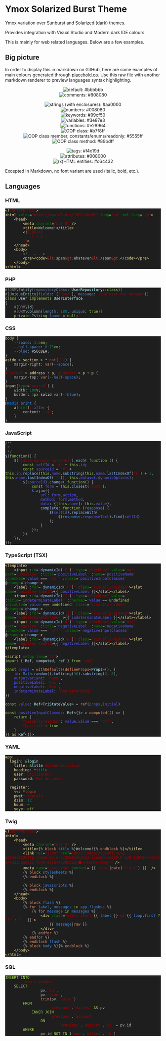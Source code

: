 # Ymox Solarized Burst Theme

Ymox variation over Sunburst and Solarized (dark) themes.

Provides integration with Visual Studio and Modern dark IDE colours.

This is mainly for web related languages. Below are a few examples.

## Big picture

In order to display this in markdown on GitHub, here are some examples of main colours generated through [placehold.co](https://placehold.co/). Use this raw file with another markdown renderer to preview languages syntax highlighting.

<div align="center">

![default: `#bbbbbb`](https://placehold.co/84x24/1E1E1E/BBBBBB/svg?text=default&font=Open+Sans "bbbbbb")  
![comments: `#808080`](https://placehold.co/96x24/1E1E1E/808080/svg?text=comments&font=Open+Sans "808080")

![strings (with enclosures): `#aa0000`](https://placehold.co/300x24/1E1E1E/AA0000/svg?text=strings+(with+enclosures)&font=Open+Sans "aa0000")  
![numbers: `#008080`](https://placehold.co/84x24/1E1E1E/008080/svg?text=numbers&font=Open+Sans "008080")  
![keywords: `#99cf50`](https://placehold.co/96x24/1E1E1E/99CF50/svg?text=keywords&font=Open+Sans "99cf50")  
![variables: `#3e87e3`](https://placehold.co/120x24/1E1E1E/3E87E3/svg?text=variables&font=Open+Sans "3e87e3")  
![functions: `#e28964`](https://placehold.co/108x24/1E1E1E/E28964/svg?text=functions&font=Open+Sans "e28964")  
![OOP class: `#b7f8ff`](https://placehold.co/108x24/1E1E1E/B7F8FF/svg?text=OOP+class&font=Open+Sans "b7f8ff")  
![OOP class member, constants/enums/readonly: `#5555ff`](https://placehold.co/504x24/1E1E1E/5555FF/svg?text=OOP+class+member,+constants%2Fenums%2Freadonly&font=Open+Sans "5555ff")  
![OOP class method: `#89bdff`](https://placehold.co/192x24/1E1E1E/89BDFF/svg?text=OOP+class+method&font=Open+Sans "89bdff")

![tags: `#f4e19d`](https://placehold.co/48x24/1E1E1E/F4E19D/svg?text=tags&font=Open+Sans "f4e19d")  
![attributes: `#008000`](https://placehold.co/132x24/1E1E1E/008000/svg?text=attributes&font=Open+Sans "008000")  
![(x)HTML entities: `#c64432`](https://placehold.co/192x24/1E1E1E/C64432/svg?text=(x)HTML+entities&font=Open+Sans "c64432")
</div>

Excepted in Markdown, no font variant are used (italic, bold, etc.).

## Languages

### HTML

<pre style="color: #bbbbbb; background-color: #1e1e1e;"><code><span style="color: #f4e19d;">&lt;!</span><span style="color: #a00000;">DOCTYPE html</span><span style="color: #f4e19d;">&gt;</span>
<span style="color: #f4e19d;">&lt;html</span> <span style="color: #008000;">xmlns</span>=<span style="color: #aa0000;">"http://www.w3.org/1999/xhtml"</span> <span style="color: #008000;">lang</span>=<span style="color: #aa0000;">"en"</span> <span style="color: #008000;">xml:lang</span>=<span style="color: #aa0000;">"en"</span><span style="color: #f4e19d;">&gt;</span>
	<span style="color: #f4e19d;">&lt;head&gt;</span>
		<span style="color: #f4e19d;">&lt;meta</span> <span style="color: #008000;">charset</span>=<span style="color: #aa0000;">"utf-8"</span><span style="color: #f4e19d;"> /&gt;</span>
		<span style="color: #f4e19d;">&lt;title&gt;</span>Welcome!<span style="color: #f4e19d;">&lt;/title&gt;</span>
		<span style="color: #f4e19d;">&lt;!</span><span style="color: #a00000;">[CDATA[
            < > & "
		]]</span><span style="color: #f4e19d;">&gt;</span>
	<span style="color: #f4e19d;">&lt;/head&gt;</span>
	<span style="color: #f4e19d;">&lt;body&gt;</span>
		<span style="color: #808080;">&lt;!-- … --&gt;</span>
		<span style="color: #f4e19d;">&lt;pre&gt;&lt;code&gt;</span><span style="color: #c64432;">&amp;lt;</span>span<span style="color: #c64432;">&amp;gt;</span>Whatever<span style="color: #c64432;">&amp;lt;</span>/span<span style="color: #c64432;">&amp;gt;</span><span style="color: #f4e19d;">&lt;/code&gt;&lt;/pre&gt;</span>
	<span style="color: #f4e19d;">&lt;/body&gt;</span>
<span style="color: #f4e19d;">&lt;/html&gt;</span></code></pre>

### PHP

<pre style="color: #bbbbbb;background-color: #1e1e1e;"><code><span style="color: #808080;">#[ORM</span>\<span style="color: #9cbcc0;">Entity</span>(<span style="color: #5f84b2;">repositoryClass</span>: <span style="color: #b7f8ff;">UserRepository</span>::<span style="color: #99cf50;">class</span>)<span style="color: #808080;">]</span>
<span style="color: #808080;">#[</span><span style="color: #9cbcc0;">UniqueEntity</span>(<span style="color: #5f84b2;">fields</span>: [<span style="color: #aa0000;">'name'</span>], <span style="color: #5f84b2;">message</span>: <span style="color: #aa0000;">'app.user.not_unique'</span>)<span style="color: #808080;">]</span>
<span style="color: #99cf50;">class</span> <span style="color: #b7f8ff;">User</span> <span style="color: #99cf50;">implements</span> <span style="color: #b7f8ff;">UserInterface</span>
{
    <span style="color: #808080;">#[ORM</span>\<span style="color: #9cbcc0;">Id</span><span style="color: #808080;">]</span>
    <span style="color: #808080;">#[ORM</span>\<span style="color: #9cbcc0;">Column</span>(<span style="color: #5f84b2;">length</span>: <span style="color: #008080;">180</span>, <span style="color: #5f84b2;">unique</span>: <span style="color: #99cf50;">true</span>)<span style="color: #808080;">]</span>
    <span style="color: #99cf50;">private</span> ?<span style="color: #99cf50;">string</span> <span style="color: #3e87e3;">$name</span> = <span style="color: #99cf50;">null</span>;</code></pre>

### CSS

<pre style="color: #bbbbbb; background-color: #1e1e1e;"><code><span style="color: #f4e19d;">body</span> {
    <span style="color: #3e87e3;">--space</span>: <span style="color: #008080;">1.5</span><span style="color: #99cf50;">em</span>;
    <span style="color: #3e87e3;">--half-space</span>: <span style="color: #008080;">0.75</span><span style="color: #99cf50;">em</span>;
    <span style="color: #3e87e3;">--blue</span>: #<span style="color: #eeeeee;">56C8EA</span>;
}
<span style="color: #f4e19d;">aside</span> &gt; <span style="color: #f4e19d;">section</span> &gt; <span style="color: #f4e19d;">*</span><span style="color: #aa0000;">:</span><span style="color: #c64432;">not</span>(<span style="color: #aa0000;">.</span><span style="color: #a00000;">h2</span>) {
    margin-right: <span style="color: #e28964;">var</span>(<span style="color: #3e87e3;">--space</span>);
}
<span style="color: #aa0000;">#Contact</span> &gt; <span style="color: #f4e19d;">address</span> + <span style="color: #f4e19d;">p</span>, <span style="color: #aa0000;">#Contact</span> &gt; <span style="color: #f4e19d;">p</span> + <span style="color: #f4e19d;">p</span> {
    margin-top: <span style="color: #e28964;">var</span>(<span style="color: #3e87e3;">--half-space</span>);
}
<span style="color: #f4e19d;">input</span>[<span style="color: #008000;">type</span>=<span style="color: #aa0000;">"search"</span>] {
    width: <span style="color: #008080;">100</span><span style="color: #99cf50;">%</span>;
    border: <span style="color: #008080;">1</span><span style="color: #99cf50;">px</span><span style="color: #eeeeee;"> solid </span><span style="color: #e28964;">var</span>(<span style="color: #3e87e3;">--blue</span>);
}
@<span style="color: #0080ff;">media</span> <span style="color: #3e87e3;">print</span> {
    <span style="color: #f4e19d;">a</span>[<span style="color: #008000;">href</span>]<span style="color: #aa0000;">::</span><span style="color: #5555ff;">after</span> {
        content: <span style="color: #aa0000;">' ⊕'</span>;
    }
}</code></pre>

### JavaScript

<pre style="color: #bbbbbb; background-color: #1e1e1e;"><code><span style="color: #808080;">/**</span>
<span style="color: #808080;"> * </span>
<span style="color: #808080;"> */</span>
<span style="color: #89bdff;">$</span>(<span style="color: #99cf50;">function</span>() {
    <span style="color: #89bdff;">$</span>(<span style="color: #aa0000;">'[data-dynamic-options]'</span>).<span style="color: #89bdff;">each</span>( <span style="color: #99cf50;">function</span> () {
        <span style="color: #99cf50;">const</span> <span style="color: #5555ff;">selfId</span> = <span style="color: #aa0000;">'#'</span> + <span style="color: #99cf50;">this</span>.<span style="color: #5555ff;">id</span>;
        <span style="color: #99cf50;">const</span> <span style="color: #5555ff;">sourceId</span> = <span style="color: #aa0000;">'#'</span> + <span style="color: #99cf50;">this</span>.<span style="color: #5555ff;">id</span>.<span style="color: #89bdff;">replace</span>(<span style="color: #99cf50;">this</span>.<span style="color: #5555ff;">name</span>.<span style="color: #89bdff;">substring</span>(<span style="color: #99cf50;">this</span>.<span style="color: #5555ff;">name</span>.<span style="color: #89bdff;">lastIndexOf</span>(<span style="color: #aa0000;">'['</span>) + <span style="color: #008080;">1</span>, <span style="color: #99cf50;">this</span>.<span style="color: #5555ff;">name</span>.<span style="color: #89bdff;">lastIndexOf</span>(<span style="color: #aa0000;">']'</span>)), <span style="color: #99cf50;">this</span>.<span style="color: #5555ff;">dataset</span>.<span style="color: #5555ff;">dynamicOptions</span>);
        <span style="color: #89bdff;">$</span>(<span style="color: #5555ff;">sourceId</span>).<span style="color: #89bdff;">change</span>( <span style="color: #99cf50;">function</span>() {
            <span style="color: #99cf50;">const</span> <span style="color: #5555ff;">form</span> = <span style="color: #99cf50;">this</span>.<span style="color: #89bdff;">closest</span>(<span style="color: #aa0000;">'form'</span>);
            <span style="color: #3e87e3;">$</span>.<span style="color: #89bdff;">ajax</span>({
                <span style="color: #5555ff;">url</span>: <span style="color: #5555ff;">form</span>.<span style="color: #5555ff;">action</span>,
                <span style="color: #5555ff;">method</span>: <span style="color: #5555ff;">form</span>.<span style="color: #5555ff;">method</span>,
                <span style="color: #5555ff;">data</span>: {[<span style="color: #99cf50;">this</span>.<span style="color: #5555ff;">name</span>]: <span style="color: #99cf50;">this</span>.<span style="color: #5555ff;">value</span>},
                <span style="color: #89bdff;">complete</span>: <span style="color: #99cf50;">function</span> (<span style="color: #3e87e3;">response</span>) {
                    <span style="color: #89bdff;">$</span>(<span style="color: #5555ff;">selfId</span>).<span style="color: #89bdff;">replaceWith</span>(
                        <span style="color: #89bdff;">$</span>(<span style="color: #3e87e3;">response</span>.<span style="color: #5555ff;">responseText</span>).<span style="color: #89bdff;">find</span>(<span style="color: #5555ff;">selfId</span>)
                    );
                }
            });
        })
    });
});</code></pre>

### TypeScript (TSX)

<pre style="color: #bbbbbb; background-color: #1e1e1e;"><code><span style="color: #f4e19d;">&lt;</span><span style="color: #f4e19d;">template</span><span style="color: #f4e19d;">&gt;</span>
	<span style="color: #f4e19d;">&lt;</span><span style="color: #f4e19d;">input</span> :<span style="color: #008000;">id</span>=<span style="color: #aa0000;">"</span><span style="color: #89bdff;">dynamicId</span>(<span style="color: #aa0000;">'P'</span>)<span style="color: #aa0000;">"</span> <span style="color: #008000;">type</span>=<span style="color: #aa0000;">"checkbox"</span> <span style="color: #008000;">value</span>=<span style="color: #aa0000;">"on"</span> <span style="color: #008000;">part</span>=<span style="color: #aa0000;">"positive"</span> :<span style="color: #008000;">title</span>=<span style="color: #aa0000;">"</span><span style="color: #5555ff;">positiveLabel</span><span style="color: #aa0000;">"</span> :<span style="color: #008000;">name</span>=<span style="color: #aa0000;">"</span><span style="color: #5555ff;">positiveName</span><span style="color: #aa0000;">"</span> :<span style="color: #008000;">checked</span>=<span style="color: #aa0000;">"</span><span style="color: #5555ff;">value</span> === <span style="color: #aa0000;">'on'</span><span style="color: #aa0000;">"</span> :<span style="color: #008000;">class</span>=<span style="color: #aa0000;">"</span><span style="color: #5555ff;">positiveInputClasses</span><span style="color: #aa0000;">"</span> @<span style="color: #008000;">change</span>=<span style="color: #aa0000;">"</span><span style="color: #89bdff;">change</span><span style="color: #aa0000;">"</span><span style="color: #f4e19d;">&gt;</span>
	<span style="color: #f4e19d;">&lt;</span><span style="color: #f4e19d;">label</span> :<span style="color: #008000;">for</span>=<span style="color: #aa0000;">"</span><span style="color: #89bdff;">dynamicId</span>(<span style="color: #aa0000;">'P'</span>)<span style="color: #aa0000;">"</span> <span style="color: #008000;">class</span>=<span style="color: #aa0000;">"visually-hidden"</span><span style="color: #f4e19d;">&gt;&lt;</span><span style="color: #f4e19d;">slot</span> <span style="color: #008000;">name</span>=<span style="color: #aa0000;">"positive-label"</span><span style="color: #f4e19d;">&gt;</span>{{ <span style="color: #5555ff;">positiveLabel</span> }}<span style="color: #f4e19d;">&lt;/</span><span style="color: #f4e19d;">slot</span><span style="color: #f4e19d;">&gt;&lt;/</span><span style="color: #f4e19d;">label</span><span style="color: #f4e19d;">&gt;</span>
	<span style="color: #f4e19d;">&lt;</span><span style="color: #f4e19d;">input</span> :<span style="color: #008000;">id</span>=<span style="color: #aa0000;">"</span><span style="color: #89bdff;">dynamicId</span>(<span style="color: #aa0000;">'I'</span>)<span style="color: #aa0000;">"</span> <span style="color: #008000;">type</span>=<span style="color: #aa0000;">"checkbox"</span> <span style="color: #008000;">value</span>=<span style="color: #aa0000;">""</span> :<span style="color: #008000;">title</span>=<span style="color: #aa0000;">"</span><span style="color: #5555ff;">indeterminateLabel</span><span style="color: #aa0000;">"</span> :<span style="color: #008000;">checked</span>=<span style="color: #aa0000;">"</span><span style="color: #5555ff;">value</span> == <span style="color: #99cf50;">undefined</span><span style="color: #aa0000;">"</span> :<span style="color: #008000;">disabled</span>=<span style="color: #aa0000;">"</span><span style="color: #5555ff;">value</span> === <span style="color: #99cf50;">undefined</span><span style="color: #aa0000;">"</span> <span style="color: #008000;">class</span>=<span style="color: #aa0000;">"visually-hidden"</span> @<span style="color: #008000;">change</span>=<span style="color: #aa0000;">"</span><span style="color: #89bdff;">change</span><span style="color: #aa0000;">"</span><span style="color: #f4e19d;">&gt;</span>
	<span style="color: #f4e19d;">&lt;</span><span style="color: #f4e19d;">label</span> :<span style="color: #008000;">for</span>=<span style="color: #aa0000;">"</span><span style="color: #89bdff;">dynamicId</span>(<span style="color: #aa0000;">'I'</span>)<span style="color: #aa0000;">"</span> <span style="color: #008000;">class</span>=<span style="color: #aa0000;">"visually-hidden"</span><span style="color: #f4e19d;">&gt;&lt;</span><span style="color: #f4e19d;">slot</span> <span style="color: #008000;">name</span>=<span style="color: #aa0000;">"indeterminate-label"</span><span style="color: #f4e19d;">&gt;</span>{{ <span style="color: #5555ff;">indeterminateLabel</span> }}<span style="color: #f4e19d;">&lt;/</span><span style="color: #f4e19d;">slot</span><span style="color: #f4e19d;">&gt;&lt;/</span><span style="color: #f4e19d;">label</span><span style="color: #f4e19d;">&gt;</span>
	<span style="color: #f4e19d;">&lt;</span><span style="color: #f4e19d;">input</span> :<span style="color: #008000;">id</span>=<span style="color: #aa0000;">"</span><span style="color: #89bdff;">dynamicId</span>(<span style="color: #aa0000;">'N'</span>)<span style="color: #aa0000;">"</span> <span style="color: #008000;">type</span>=<span style="color: #aa0000;">"checkbox"</span> <span style="color: #008000;">value</span>=<span style="color: #aa0000;">"off"</span> <span style="color: #008000;">part</span>=<span style="color: #aa0000;">"negative"</span> :<span style="color: #008000;">title</span>=<span style="color: #aa0000;">"</span><span style="color: #5555ff;">negativeLabel</span><span style="color: #aa0000;">"</span> :<span style="color: #008000;">name</span>=<span style="color: #aa0000;">"</span><span style="color: #5555ff;">negativeName</span><span style="color: #aa0000;">"</span> :<span style="color: #008000;">checked</span>=<span style="color: #aa0000;">"</span><span style="color: #5555ff;">value</span> === <span style="color: #aa0000;">'off'</span><span style="color: #aa0000;">"</span> :<span style="color: #008000;">class</span>=<span style="color: #aa0000;">"</span><span style="color: #5555ff;">negativeInputClasses</span><span style="color: #aa0000;">"</span> @<span style="color: #008000;">change</span>=<span style="color: #aa0000;">"</span><span style="color: #89bdff;">change</span><span style="color: #aa0000;">"</span><span style="color: #f4e19d;">&gt;</span>
	<span style="color: #f4e19d;">&lt;</span><span style="color: #f4e19d;">label</span> :<span style="color: #008000;">for</span>=<span style="color: #aa0000;">"</span><span style="color: #89bdff;">dynamicId</span>(<span style="color: #aa0000;">'N'</span>)<span style="color: #aa0000;">"</span> <span style="color: #008000;">class</span>=<span style="color: #aa0000;">"visually-hidden"</span><span style="color: #f4e19d;">&gt;&lt;</span><span style="color: #f4e19d;">slot</span> <span style="color: #008000;">name</span>=<span style="color: #aa0000;">"negative-label"</span><span style="color: #f4e19d;">&gt;</span>{{ <span style="color: #5555ff;">negativeLabel</span> }}<span style="color: #f4e19d;">&lt;/</span><span style="color: #f4e19d;">slot</span><span style="color: #f4e19d;">&gt;&lt;/</span><span style="color: #f4e19d;">label</span><span style="color: #f4e19d;">&gt;</span>
<span style="color: #f4e19d;">&lt;/</span><span style="color: #f4e19d;">template</span><span style="color: #f4e19d;">&gt;</span>
 
<span style="color: #f4e19d;">&lt;</span><span style="color: #f4e19d;">script</span> <span style="color: #008000;">setup</span> <span style="color: #008000;">lang</span>=<span style="color: #aa0000;">"ts"</span><span style="color: #f4e19d;">&gt;</span>
<span style="color: #99cf50;">import</span> { <span style="color: #b7f8ff;">Ref</span>, <span style="color: #b7f8ff;">computed</span>, <span style="color: #b7f8ff;">ref</span> } <span style="color: #99cf50;">from</span> <span style="color: #aa0000;">'vue'</span>
 
<span style="color: #99cf50;">const</span> <span style="color: #5555ff;">props</span> = <span style="color: #e28964;">withDefaults</span>(<span style="color: #e28964;">defineProps</span>&lt;<span style="color: #b7f8ff;">Props</span>&gt;(), {
	<span style="color: #5555ff;">id</span>: <span style="color: #3e87e3;">Math</span>.<span style="color: #89bdff;">random</span>().<span style="color: #89bdff;">toString</span>(<span style="color: #008080;">36</span>).<span style="color: #89bdff;">substring</span>(<span style="color: #008080;">2</span>, <span style="color: #008080;">8</span>),
	<span style="color: #5555ff;">outputVariant</span>: <span style="color: #aa0000;">'name'</span>,
	<span style="color: #5555ff;">positiveLabel</span>: <span style="color: #aa0000;">'Oui'</span>,
	<span style="color: #5555ff;">negativeLabel</span>: <span style="color: #aa0000;">'Non'</span>,
	<span style="color: #5555ff;">indeterminateLabel</span>: <span style="color: #aa0000;">'Non déterminé'</span>
})
 
<span style="color: #99cf50;">const</span> <span style="color: #5555ff;">value</span>: <span style="color: #b7f8ff;">Ref</span>&lt;<span style="color: #b7f8ff;">TriStateValue</span>&gt; = <span style="color: #e28964;">ref</span>(<span style="color: #5555ff;">props</span>.<span style="color: #5555ff;">initial</span>)
 
<span style="color: #99cf50;">const</span> <span style="color: #5555ff;">positiveInputClasses</span>: <span style="color: #b7f8ff;">Ref</span>&lt;{}&gt; = <span style="color: #e28964;">computed</span>(() =&gt; {
	<span style="color: #99cf50;">return</span> {
		<span style="color: #aa0000;">"visually-hidden"</span>: <span style="color: #5555ff;">value</span>.<span style="color: #5555ff;">value</span> === <span style="color: #aa0000;">'off'</span>,
		<span style="color: #aa0000;">"positive"</span>: <span style="color: #99cf50;">true</span>
	}
}) <span style="color: #99cf50;">as</span> <span style="color: #b7f8ff;">Ref</span>&lt;{}&gt;</code></pre>

### YAML

<pre style="color: #bbbbbb; background-color: #1e1e1e;"><code><span style="color: #f4e19d;">app</span>:
  <span style="color: #f4e19d;">login</span>: <span style="color: #99cf50;">&amp;</span><span style="color: #b7f8ff;">login</span>
    <span style="color: #f4e19d;">title</span>: <span style="color: #99cf50;">&amp;</span><span style="color: #b7f8ff;">title</span> <span style="color: #aa0000;">Authentification</span>
    <span style="color: #f4e19d;">heading</span>: <span style="color: #99cf50;">*</span><span style="color: #c64432;">title</span>
    <span style="color: #f4e19d;">user</span>: <span style="color: #aa0000;">Utilisateur</span>
    <span style="color: #f4e19d;">password</span>: <span style="color: #aa0000;">Mot de passe</span>
 
  <span style="color: #f4e19d;">register</span>:
    <span style="color: #99cf50;">&lt;&lt;</span>: <span style="color: #99cf50;">*</span><span style="color: #c64432;">login</span>
    <span style="color: #f4e19d;">pwet</span>: <span style="color: #aa0000;">tralala</span>
    <span style="color: #f4e19d;">dzim</span>: <span style="color: #008080;">12</span>
    <span style="color: #f4e19d;">boum</span>: <span style="color: #99cf50;">~</span>
    <span style="color: #f4e19d;">yeye</span>: <span style="color: #99cf50;">off</span></code></pre>

### Twig

<pre style="color: #bbbbbb; background-color: #1e1e1e;"><code><span style="color: #f4e19d;">&lt;!</span><span style="color: #a00000;">DOCTYPE html</span><span style="color: #f4e19d;">&gt;</span>
<span style="color: #f4e19d;">&lt;html&gt;</span>
	<span style="color: #f4e19d;">&lt;head&gt;</span>
		<span style="color: #f4e19d;">&lt;meta</span> <span style="color: #008000;">charset</span>=<span style="color: #aa0000;">"utf-8"</span><span style="color: #f4e19d;"> /&gt;</span>
		<span style="color: #f4e19d;">&lt;title&gt;</span>{% <span style="color: #e28964;">block</span> <span style="color: #3e87e3;">title</span> %}Welcome!{% <span style="color: #e28964;">endblock</span> %}<span style="color: #f4e19d;">&lt;/title&gt;</span>
		<span style="color: #f4e19d;">&lt;link</span> <span style="color: #008000;">rel</span>=<span style="color: #aa0000;">"icon"</span> <span style="color: #008000;">href</span>=<span style="color: #aa0000;">"data:image/svg+xml,&lt;svg xmlns=%22http://www.w3.org/2000/svg%22 viewBox=%220 0 128 128%22&gt;&lt;text y=%221.2em%22 font-size=%2296%22&gt;⚫️&lt;/text&gt;&lt;/svg&gt;"</span><span style="color: #f4e19d;"> /&gt;</span>
		<span style="color: #f4e19d;">&lt;meta</span> <span style="color: #008000;">name</span>=<span style="color: #aa0000;">"revision"</span> <span style="color: #008000;">content</span>=<span style="color: #aa0000;">"</span>{{ <span style="color: #aa0000;">'now'</span>|<span style="color: #e28964;">date</span>(<span style="color: #aa0000;">'Y-m-d'</span>) }}<span style="color: #aa0000;">"</span><span style="color: #f4e19d;"> /&gt;</span>
		{% <span style="color: #e28964;">block</span> <span style="color: #3e87e3;">stylesheets</span> %}
		{% <span style="color: #e28964;">endblock</span> %}
 
		{% <span style="color: #e28964;">block</span> <span style="color: #3e87e3;">javascripts</span> %}
		{% <span style="color: #e28964;">endblock</span> %}
	<span style="color: #f4e19d;">&lt;/head&gt;</span>
	<span style="color: #f4e19d;">&lt;body&gt;</span>
		{% <span style="color: #e28964;">block</span> <span style="color: #3e87e3;">flash</span> %}
		{% <span style="color: #e28964;">for</span> <span style="color: #3e87e3;">label</span>, <span style="color: #3e87e3;">messages</span> <span style="color: #99cf50;">in</span> <span style="color: #3e87e3;">app</span>.<span style="color: #3e87e3;">flashes</span> %}
			{% <span style="color: #e28964;">for</span> <span style="color: #3e87e3;">message</span> <span style="color: #99cf50;">in</span> <span style="color: #3e87e3;">messages</span> %}
				<span style="color: #f4e19d;">&lt;div</span> <span style="color: #008000;">class</span>=<span style="color: #aa0000;">"alert alert-</span>{{ <span style="color: #3e87e3;">label</span> }}<span style="color: #aa0000;"> mt-</span>{{ <span style="color: #3e87e3;">loop</span>.<span style="color: #3e87e3;">first</span> <span style="color: #99cf50;">?</span><span style="color: #aa0000;"> '3' </span><span style="color: #99cf50;">:</span><span style="color: #aa0000;"> '1' </span>}}<span style="color: #aa0000;">"</span><span style="color: #f4e19d;">&gt;</span>
					{{ <span style="color: #3e87e3;">message</span>|<span style="color: #e28964;">raw</span> }}
				<span style="color: #f4e19d;">&lt;/div&gt;</span>
			{% <span style="color: #e28964;">endfor</span> %}
		{% <span style="color: #e28964;">endfor</span> %}
		{% <span style="color: #e28964;">endblock</span> <span style="color: #3e87e3;">flash</span> %}
		{% <span style="color: #e28964;">block</span> <span style="color: #3e87e3;">body</span> %}{% <span style="color: #e28964;">endblock</span> %}
	<span style="color: #f4e19d;">&lt;/body&gt;</span>
<span style="color: #f4e19d;">&lt;/html&gt;</span></code></pre>

### SQL

<pre style="color: #bbbbbb; background-color: #1e1e1e;"><code><span style="color: #99cf50;">INSERT</span> <span style="color: #99cf50;">INTO</span>
        <span style="color: #aa0000;">`new`</span>.<span style="color: #aa0000;">`values`</span>
    <span style="color: #99cf50;">SELECT</span>
                pv.<span style="color: #aa0000;">`id`</span>,
                pv.<span style="color: #aa0000;">`name`</span>,
                <span style="color: #e28964;">trim</span>(pv.<span style="color: #aa0000;">`value`</span>)
        <span style="color: #99cf50;">FROM</span>
                    <span style="color: #aa0000;">`previous`</span>.<span style="color: #aa0000;">`values`</span> <span style="color: #99cf50;">AS</span> pv
            <span style="color: #99cf50;">INNER JOIN</span>
                    <span style="color: #aa0000;">`previous`</span>.<span style="color: #aa0000;">`account`</span>
                <span style="color: #99cf50;">ON</span>
                        <span style="color: #aa0000;">`previous`</span>.<span style="color: #aa0000;">`account`</span>.<span style="color: #aa0000;">`id`</span> = pv.id
        <span style="color: #99cf50;">WHERE</span>
                pv.id <span style="color: #99cf50;">NOT</span> <span style="color: #99cf50;">IN</span> (<span style="color: #aa0000;">`new`</span>.<span style="color: #aa0000;">`values`</span>.<span style="color: #aa0000;">`id`</span>)</code></pre>

<!-- ### 

<pre style="color: #bbbbbb; background-color: #1e1e1e;"><code></code></pre> -->